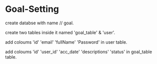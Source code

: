 # Goal-Setting

create databse with name // goal.

create two tables inside it named 'goal_table' & 'user'.

add coloums 'id' 'email' 'fullName' 'Password' in user table.

add coloums 'id' 'user_id' 'acc_date' 'descriptions' 'status' in goal_table table.
